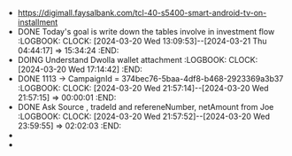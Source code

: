 - https://digimall.faysalbank.com/tcl-40-s5400-smart-android-tv-on-installment
- DONE Today's goal is write down the tables involve in investment flow
  :LOGBOOK:
  CLOCK: [2024-03-20 Wed 13:09:53]--[2024-03-21 Thu 04:44:17] =>  15:34:24
  :END:
- DOING Understand Dwolla wallet attachment
  :LOGBOOK:
  CLOCK: [2024-03-20 Wed 17:14:42]
  :END:
- DONE 1113 -> CampaignId = 374bec76-5baa-4df8-b468-2923369a3b37
  :LOGBOOK:
  CLOCK: [2024-03-20 Wed 21:57:14]--[2024-03-20 Wed 21:57:15] =>  00:00:01
  :END:
- DONE Ask Source , tradeId and refereneNumber, netAmount from Joe
  :LOGBOOK:
  CLOCK: [2024-03-20 Wed 21:57:52]--[2024-03-20 Wed 23:59:55] =>  02:02:03
  :END:
-
-